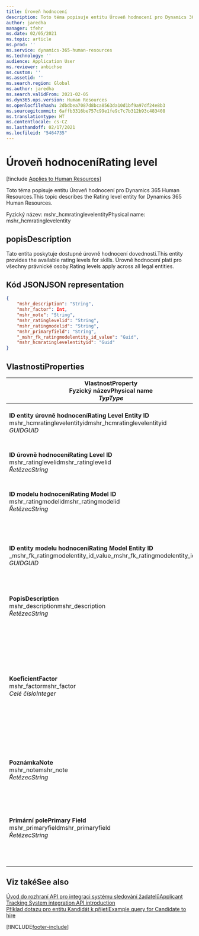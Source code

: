```yaml
---
title: Úroveň hodnocení
description: Toto téma popisuje entitu Úroveň hodnocení pro Dynamics 365 Human Resources.
author: jaredha
manager: tfehr
ms.date: 02/05/2021
ms.topic: article
ms.prod: ''
ms.service: dynamics-365-human-resources
ms.technology: ''
audience: Application User
ms.reviewer: anbichse
ms.custom: ''
ms.assetid: ''
ms.search.region: Global
ms.author: jaredha
ms.search.validFrom: 2021-02-05
ms.dyn365.ops.version: Human Resources
ms.openlocfilehash: 2dbdbea7087d8bca8563da10d1bf9a97df24e8b3
ms.sourcegitcommit: 6affb3316be757c99e1fe9c7c7b312b93c483408
ms.translationtype: HT
ms.contentlocale: cs-CZ
ms.lasthandoff: 02/17/2021
ms.locfileid: "5464735"
---
```

# <a name="rating-level"></a><span data-ttu-id="5450b-103">Úroveň hodnocení</span><span class="sxs-lookup"><span data-stu-id="5450b-103">Rating level</span></span>

[!include [Applies to Human Resources](../includes/applies-to-hr.md)]

<span data-ttu-id="5450b-104">Toto téma popisuje entitu Úroveň hodnocení pro Dynamics 365 Human Resources.</span><span class="sxs-lookup"><span data-stu-id="5450b-104">This topic describes the Rating level entity for Dynamics 365 Human Resources.</span></span>

<span data-ttu-id="5450b-105">Fyzický název: mshr_hcmratinglevelentity</span><span class="sxs-lookup"><span data-stu-id="5450b-105">Physical name: mshr_hcmratinglevelentity</span></span>

## <a name="description"></a><span data-ttu-id="5450b-106">popis</span><span class="sxs-lookup"><span data-stu-id="5450b-106">Description</span></span>

<span data-ttu-id="5450b-107">Tato entita poskytuje dostupné úrovně hodnocení dovedností.</span><span class="sxs-lookup"><span data-stu-id="5450b-107">This entity provides the available rating levels for skills.</span></span> <span data-ttu-id="5450b-108">Úrovně hodnocení platí pro všechny právnické osoby.</span><span class="sxs-lookup"><span data-stu-id="5450b-108">Rating levels apply across all legal entities.</span></span>

## <a name="json-representation"></a><span data-ttu-id="5450b-109">Kód JSON</span><span class="sxs-lookup"><span data-stu-id="5450b-109">JSON representation</span></span>

```json
{
    "mshr_description": "String",
    "mshr_factor": Int,
    "mshr_note": "String",
    "mshr_ratinglevelid": "String",
    "mshr_ratingmodelid": "String",
    "mshr_primaryfield": "String",
    "_mshr_fk_ratingmodelentity_id_value": "Guid",
    "mshr_hcmratinglevelentityid": "Guid"
}
```

## <a name="properties"></a><span data-ttu-id="5450b-110">Vlastnosti</span><span class="sxs-lookup"><span data-stu-id="5450b-110">Properties</span></span>

| <span data-ttu-id="5450b-111">Vlastnost</span><span class="sxs-lookup"><span data-stu-id="5450b-111">Property</span></span><br><span data-ttu-id="5450b-112">**Fyzický název**</span><span class="sxs-lookup"><span data-stu-id="5450b-112">**Physical name**</span></span><br><span data-ttu-id="5450b-113">**_Typ_**</span><span class="sxs-lookup"><span data-stu-id="5450b-113">**_Type_**</span></span> | <span data-ttu-id="5450b-114">Použít</span><span class="sxs-lookup"><span data-stu-id="5450b-114">Use</span></span> | <span data-ttu-id="5450b-115">popis</span><span class="sxs-lookup"><span data-stu-id="5450b-115">Description</span></span> |
| --- | --- | --- |
| <span data-ttu-id="5450b-116">**ID entity úrovně hodnocení**</span><span class="sxs-lookup"><span data-stu-id="5450b-116">**Rating Level Entity ID**</span></span><br><span data-ttu-id="5450b-117">mshr_hcmratinglevelentityid</span><span class="sxs-lookup"><span data-stu-id="5450b-117">mshr_hcmratinglevelentityid</span></span><br><span data-ttu-id="5450b-118">*GUID*</span><span class="sxs-lookup"><span data-stu-id="5450b-118">*GUID*</span></span> | <span data-ttu-id="5450b-119">Jen pro čtení</span><span class="sxs-lookup"><span data-stu-id="5450b-119">Read-only</span></span><br><span data-ttu-id="5450b-120">Povinná</span><span class="sxs-lookup"><span data-stu-id="5450b-120">Required</span></span><br><span data-ttu-id="5450b-121">Generováno systémem</span><span class="sxs-lookup"><span data-stu-id="5450b-121">System-generated</span></span> | <span data-ttu-id="5450b-122">Systémem generovaný jedinečný identifikátor úrovně.</span><span class="sxs-lookup"><span data-stu-id="5450b-122">The system-generated unique identifier for the level.</span></span> |
| <span data-ttu-id="5450b-123">**ID úrovně hodnocení**</span><span class="sxs-lookup"><span data-stu-id="5450b-123">**Rating Level ID**</span></span><br><span data-ttu-id="5450b-124">mshr_ratinglevelid</span><span class="sxs-lookup"><span data-stu-id="5450b-124">mshr_ratinglevelid</span></span><br><span data-ttu-id="5450b-125">*Řetězec*</span><span class="sxs-lookup"><span data-stu-id="5450b-125">*String*</span></span> | <span data-ttu-id="5450b-126">Čtení/zápis</span><span class="sxs-lookup"><span data-stu-id="5450b-126">Read/write</span></span><br><span data-ttu-id="5450b-127">Povinná</span><span class="sxs-lookup"><span data-stu-id="5450b-127">Required</span></span> | <span data-ttu-id="5450b-128">Jedinečný, uživatelem čitelný identifikátor úrovně.</span><span class="sxs-lookup"><span data-stu-id="5450b-128">User-readable unique identifier for the level.</span></span> |
| <span data-ttu-id="5450b-129">**ID modelu hodnocení**</span><span class="sxs-lookup"><span data-stu-id="5450b-129">**Rating Model ID**</span></span><br><span data-ttu-id="5450b-130">mshr_ratingmodelid</span><span class="sxs-lookup"><span data-stu-id="5450b-130">mshr_ratingmodelid</span></span><br><span data-ttu-id="5450b-131">*Řetězec*</span><span class="sxs-lookup"><span data-stu-id="5450b-131">*String*</span></span> | <span data-ttu-id="5450b-132">Čtení/zápis</span><span class="sxs-lookup"><span data-stu-id="5450b-132">Read/write</span></span><br><span data-ttu-id="5450b-133">Povinná</span><span class="sxs-lookup"><span data-stu-id="5450b-133">Required</span></span> | <span data-ttu-id="5450b-134">Model hodnocení, ke kterému patří úroveň hodnocení.</span><span class="sxs-lookup"><span data-stu-id="5450b-134">The rating model to which the rating level belongs.</span></span> |
| <span data-ttu-id="5450b-135">**ID entity modelu hodnocení**</span><span class="sxs-lookup"><span data-stu-id="5450b-135">**Rating Model Entity ID**</span></span><br><span data-ttu-id="5450b-136">_mshr_fk_ratingmodelentity_id_value</span><span class="sxs-lookup"><span data-stu-id="5450b-136">_mshr_fk_ratingmodelentity_id_value</span></span><br><span data-ttu-id="5450b-137">*GUID*</span><span class="sxs-lookup"><span data-stu-id="5450b-137">*GUID*</span></span> | <span data-ttu-id="5450b-138">Jen pro čtení</span><span class="sxs-lookup"><span data-stu-id="5450b-138">Read-only</span></span><br><span data-ttu-id="5450b-139">Povinná</span><span class="sxs-lookup"><span data-stu-id="5450b-139">Required</span></span><br><span data-ttu-id="5450b-140">Cizí klíč: mshr_hcmratingmodelentityid entity mshr_hcmratingmodelentity</span><span class="sxs-lookup"><span data-stu-id="5450b-140">Foreign key: mshr_hcmratingmodelentityid of mshr_hcmratingmodelentity</span></span> | <span data-ttu-id="5450b-141">Systémem generovaný identifikátor pro model hodnocení, ke kterému patří úroveň hodnocení.</span><span class="sxs-lookup"><span data-stu-id="5450b-141">The system-generated identifier for the rating model to which the rating level belongs.</span></span> |
| <span data-ttu-id="5450b-142">**Popis**</span><span class="sxs-lookup"><span data-stu-id="5450b-142">**Description**</span></span><br><span data-ttu-id="5450b-143">mshr_description</span><span class="sxs-lookup"><span data-stu-id="5450b-143">mshr_description</span></span><br><span data-ttu-id="5450b-144">*Řetězec*</span><span class="sxs-lookup"><span data-stu-id="5450b-144">*String*</span></span> | <span data-ttu-id="5450b-145">Čtení/zápis</span><span class="sxs-lookup"><span data-stu-id="5450b-145">Read/write</span></span><br><span data-ttu-id="5450b-146">Povinná</span><span class="sxs-lookup"><span data-stu-id="5450b-146">Required</span></span> | <span data-ttu-id="5450b-147">Popis vybrané úrovně hodnocení.</span><span class="sxs-lookup"><span data-stu-id="5450b-147">The description of the rating level.</span></span> |
| <span data-ttu-id="5450b-148">**Koeficient**</span><span class="sxs-lookup"><span data-stu-id="5450b-148">**Factor**</span></span><br><span data-ttu-id="5450b-149">mshr_factor</span><span class="sxs-lookup"><span data-stu-id="5450b-149">mshr_factor</span></span><br><span data-ttu-id="5450b-150">*Celé číslo*</span><span class="sxs-lookup"><span data-stu-id="5450b-150">*Integer*</span></span> | <span data-ttu-id="5450b-151">Čtení/zápis</span><span class="sxs-lookup"><span data-stu-id="5450b-151">Read/write</span></span><br><span data-ttu-id="5450b-152">Povinná</span><span class="sxs-lookup"><span data-stu-id="5450b-152">Required</span></span> | <span data-ttu-id="5450b-153">Koeficient pro úroveň hodnocení.</span><span class="sxs-lookup"><span data-stu-id="5450b-153">The factor for the rating level.</span></span> <span data-ttu-id="5450b-154">Při porovnání položek s různým počtem úrovní hodnocení je možné vyrovnávat stav pomocí koeficientu.</span><span class="sxs-lookup"><span data-stu-id="5450b-154">When you compare items with a different number of rating levels, the factor is used to normalize the scores.</span></span> <span data-ttu-id="5450b-155">Hodnota musí být celé číslo mezi 0 a 9.</span><span class="sxs-lookup"><span data-stu-id="5450b-155">The value must be an integer between 0 and 9.</span></span> |
| <span data-ttu-id="5450b-156">**Poznámka**</span><span class="sxs-lookup"><span data-stu-id="5450b-156">**Note**</span></span><br><span data-ttu-id="5450b-157">mshr_note</span><span class="sxs-lookup"><span data-stu-id="5450b-157">mshr_note</span></span><br><span data-ttu-id="5450b-158">*Řetězec*</span><span class="sxs-lookup"><span data-stu-id="5450b-158">*String*</span></span> | <span data-ttu-id="5450b-159">Čtení/zápis</span><span class="sxs-lookup"><span data-stu-id="5450b-159">Read/write</span></span><br><span data-ttu-id="5450b-160">Volitelné</span><span class="sxs-lookup"><span data-stu-id="5450b-160">Optional</span></span> | <span data-ttu-id="5450b-161">Jakékoli poznámky přidružené k úrovni hodnocení.</span><span class="sxs-lookup"><span data-stu-id="5450b-161">Any notes associated with the rating level.</span></span> |
| <span data-ttu-id="5450b-162">**Primární pole**</span><span class="sxs-lookup"><span data-stu-id="5450b-162">**Primary Field**</span></span><br><span data-ttu-id="5450b-163">mshr_primaryfield</span><span class="sxs-lookup"><span data-stu-id="5450b-163">mshr_primaryfield</span></span><br><span data-ttu-id="5450b-164">*Řetězec*</span><span class="sxs-lookup"><span data-stu-id="5450b-164">*String*</span></span> | <span data-ttu-id="5450b-165">Jen pro čtení</span><span class="sxs-lookup"><span data-stu-id="5450b-165">Read-only</span></span><br><span data-ttu-id="5450b-166">Povinná</span><span class="sxs-lookup"><span data-stu-id="5450b-166">Required</span></span> | <span data-ttu-id="5450b-167">Pole, které se použije jako identifikátor záznamu entity.</span><span class="sxs-lookup"><span data-stu-id="5450b-167">Field to be used as an identifier of the entity record.</span></span> <span data-ttu-id="5450b-168">Kombinace ID úrovně hodnocení a ID modelu hodnocení.</span><span class="sxs-lookup"><span data-stu-id="5450b-168">Combination of rating level ID and rating model ID.</span></span> |

## <a name="see-also"></a><span data-ttu-id="5450b-169">Viz také</span><span class="sxs-lookup"><span data-stu-id="5450b-169">See also</span></span>

[<span data-ttu-id="5450b-170">Úvod do rozhraní API pro integraci systému sledování žadatelů</span><span class="sxs-lookup"><span data-stu-id="5450b-170">Applicant Tracking System integration API introduction</span></span>](hr-admin-integration-ats-api-introduction.md)<br>
[<span data-ttu-id="5450b-171">Příklad dotazu pro entitu Kandidát k přijetí</span><span class="sxs-lookup"><span data-stu-id="5450b-171">Example query for Candidate to hire</span></span>](hr-admin-integration-ats-api-candidate-to-hire-example-query.md)



[!INCLUDE[footer-include](../includes/footer-banner.md)]